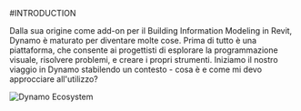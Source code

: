 #INTRODUCTION

Dalla sua origine come add-on per il Building Information Modeling in Revit, Dynamo è maturato per diventare molte cose. Prima di tutto è una piattaforma, che consente ai progettisti di esplorare la programmazione visuale, risolvere problemi, e creare i propri strumenti. Iniziamo il nostro viaggio in Dynamo stabilendo un contesto - cosa è e come mi devo approcciare all'utilizzo?

![Dynamo Ecosystem](images/1/1-cover.png)
